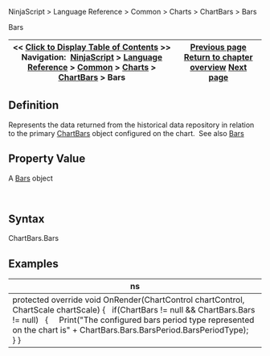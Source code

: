 ﻿


NinjaScript \> Language Reference \> Common \> Charts \> ChartBars \> Bars






















Bars







| \<\< [Click to Display Table of Contents](chartbars_bars.md) \>\> **Navigation:**     [NinjaScript](ninjascript.md) \> [Language Reference](language_reference_wip.md) \> [Common](common.md) \> [Charts](chart.md) \> [ChartBars](chartbars.md) \> Bars | [Previous page](chartbars.md) [Return to chapter overview](chartbars.md) [Next page](chartbars_count.md) |
| --- | --- |











## Definition


Represents the data returned from the historical data repository in relation to the primary [ChartBars](chartbars.md) object configured on the chart.  See also [Bars](bars.md)


## 


## Property Value


A [Bars](bars.md) object


 


## Syntax


ChartBars.Bars


## 


## Examples




| ns |
| --- |
| protected override void OnRender(ChartControl chartControl, ChartScale chartScale) {    if(ChartBars !\= null \&\& ChartBars.Bars !\= null)    {      Print("The configured bars period type represented on the chart is" \+ ChartBars.Bars.BarsPeriod.BarsPeriodType);    } } |









